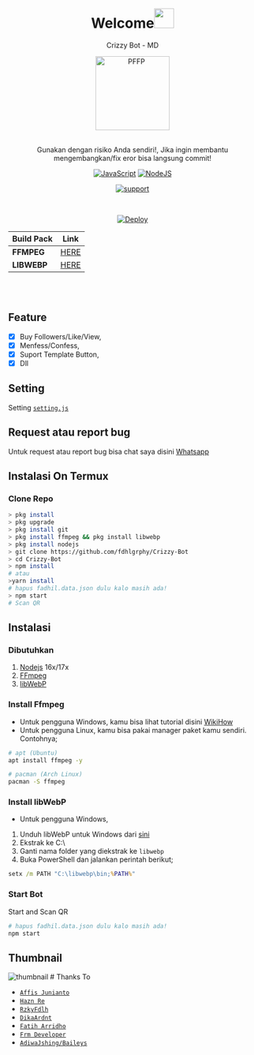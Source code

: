 <h1 align="center">Welcome<img src="https://user-images.githubusercontent.com/1303154/88677602-1635ba80-d120-11ea-84d8-d263ba5fc3c0.gif" width="40px" alt=""><br></h1>
<p align="center">Crizzy Bot - MD</p>
<div align="center">
<img src="https://telegra.ph/file/45729dbb6011c6da5c6ff.jpg" width="150" height="150" border="0" alt="PFFP">

<br> Gunakan dengan risiko Anda sendiri!, Jika ingin membantu mengembangkan/fix eror bisa langsung commit!

[![JavaScript](https://img.shields.io/badge/JavaScript-d6cc0f?style=for-the-badge&logo=javascript&logoColor=white)](https://javascript.com) [![NodeJS](https://img.shields.io/badge/Node.js-43853D?style=for-the-badge&logo=node.js&logoColor=white)](https://nodejs.org/)

<a href="https://chat.whatsapp.com/KX1gNmG96RHC2oUlNy3Wdz"> <img src="https://img.shields.io/badge/whatsapp-Support_Group-blue?style=social&logo=whatsapp" alt="support" /></a>

<br />

[![Deploy](https://www.herokucdn.com/deploy/button.svg)](https://heroku.com/deploy?template=https://github.com/Rizky878/rzky-multidevice)

| Build Pack  | Link                                                                  |
| ----------- | --------------------------------------------------------------------- |
| **FFMPEG**  | [HERE](https://github.com/jonathanong/heroku-buildpack-ffmpeg-latest) |
| **LIBWEBP** | [HERE](https://github.com/clhuang/heroku-buildpack-webp-binaries.git) |

</div><br />
<br />

## Feature

-   [x] Buy Followers/Like/View,
-   [x] Menfess/Confess,
-   [x] Suport Template Button,
-   [x] Dll

## Setting

Setting [`setting.js`](https://github.com/fdhlgrphy/Crizzy-Bot/blob/main/setting.js)<br />

## Request atau report bug

Untuk request atau report bug bisa chat saya disini [Whatsapp](https://wa.me/6283102650464)

## Instalasi On Termux

### Clone Repo

```bash
> pkg install
> pkg upgrade
> pkg install git
> pkg install ffmpeg && pkg install libwebp
> pkg install nodejs
> git clone https://github.com/fdhlgrphy/Crizzy-Bot
> cd Crizzy-Bot
> npm install
# atau
>yarn install
# hapus fadhil.data.json dulu kalo masih ada!
> npm start
# Scan QR
```

## Instalasi

### Dibutuhkan

1.  [Nodejs](https://nodejs.org/en/download) 16x/17x
2.  [FFmpeg](https://ffmpeg.org)
3.  [libWebP](https://developers.google.com/speed/webp/download)

### Install Ffmpeg

-   Untuk pengguna Windows, kamu bisa lihat tutorial disini [WikiHow](https://www.wikihow.com/Install-Ffmpeg-on-Windows)<br />
-   Untuk pengguna Linux, kamu bisa pakai manager paket kamu sendiri. Contohnya;

```bash
# apt (Ubuntu)
apt install ffmpeg -y

# pacman (Arch Linux)
pacman -S ffmpeg
```

### Install libWebP

-   Untuk pengguna Windows,

1.  Unduh libWebP untuk Windows dari [sini](https://developers.google.com/speed/webp/download)
2.  Ekstrak ke C:\
3.  Ganti nama folder yang diekstrak ke `libwebp`
4.  Buka PowerShell dan jalankan perintah berikut;

```cmd
setx /m PATH "C:\libwebp\bin;%PATH%"
```

### Start Bot

Start and Scan QR<br />

```bash
# hapus fadhil.data.json dulu kalo masih ada!
npm start
```
## Thumbnail

<img src="https://telegra.ph/file/ed575e6da5b4091f918e1.jpg" border="0" alt="thumbnail">
# Thanks To

-   [`Affis Junianto`](https://github.com/affisjunianto)
-   [`Hazn Re`](https://github.com/itzYoungHazn)
-   [`RzkyFdlh`](https://github.com/Rizky878)
-   [`DikaArdnt`](https://github.com/DikaArdnt)
-   [`Fatih Arridho`](https://github.com/FatihArridho)
-   [`Frm Developer`](https://github.com/Frmdeveloper)
-   [`AdiwaJshing/Baileys`](https://github.com/adiwajshing/baileys)
